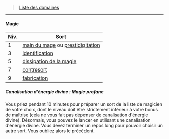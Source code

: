 ﻿> [Liste des domaines](hd_cleric_priest_liste_des_domaines.md)

---

#### Magie

|Niv.|Sort|
|---|---|
|1|[main du mage](hd_spells_main_du_mage.md) ou [prestidigitation](hd_spells_prestidigitation.md)|
|3|[identification](hd_spells_identification.md)|
|5|[dissipation de la magie](hd_spells_dissipation_de_la_magie.md)|
|7|[contresort](hd_spells_contresort.md)|
|9|[fabrication](hd_spells_fabrication.md)|

##### Canalisation d'énergie divine : Magie profane

Vous priez pendant 10 minutes pour préparer un sort de la liste de magicien de votre choix, dont le niveau doit être strictement inférieur à votre bonus de maîtrise (cela ne vous fait pas dépenser de canalisation d'énergie divine). Désormais, vous pouvez le lancer en utilisant une canalisation d'énergie divine. Vous devez terminer un repos long pour pouvoir choisir un autre sort. Vous oubliez alors le précédent.


